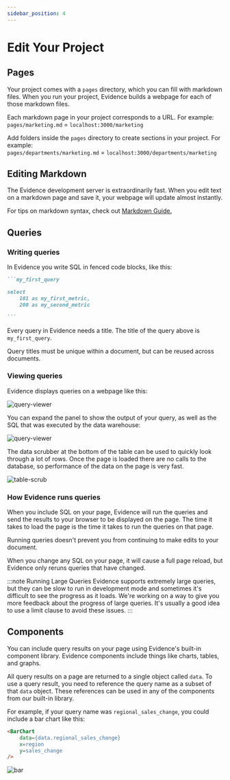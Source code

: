 ```yaml
---
sidebar_position: 4
---
```


# Edit Your Project

## Pages
Your project comes with a `pages` directory, which you can fill with markdown files. When you run your project, Evidence builds a webpage for each of those markdown files.

Each markdown page in your project corresponds to a URL. For example:  
`pages/marketing.md` = `localhost:3000/marketing`

Add folders inside the `pages` directory to create sections in your project. For example:  
`pages/departments/marketing.md` = `localhost:3000/departments/marketing`
 
## Editing Markdown
The Evidence development server is extraordinarily fast. When you edit text on a markdown page and save it, your webpage will update almost instantly.

For tips on markdown syntax, check out [Markdown Guide.](https://www.markdownguide.org/cheat-sheet/)

## Queries

### Writing queries
In Evidence you write SQL in fenced code blocks, like this:

````markdown
```my_first_query

select 
    101 as my_first_metric,
    200 as my_second_metric

```
````
Every query in Evidence needs a title. The title of the query above is `my_first_query`.

Query titles must be unique within a document, but can be reused across documents.

### Viewing queries
Evidence displays queries on a webpage like this:

<div style={{textAlign: 'center'}}>

![query-viewer](/img/query-result-collapsed.png)
</div>

You can expand the panel to show the output of your query, as well as the SQL that was executed by the data warehouse:

<div style={{textAlign: 'center'}}>

![query-viewer](/img/query-result-expanded.png)
</div>

The data scrubber at the bottom of the table can be used to quickly look through a lot of rows. Once the page is loaded there are no calls to the database, so performance of the data on the page is very fast.

<div style={{textAlign: 'center'}}>

![table-scrub](/img/table-scrubber.gif)

</div>

### How Evidence runs queries
When you include SQL on your page, Evidence will run the queries and send the results to your browser to be displayed on the page. The time it takes to load the page is the time it takes to run the queries on that page.

Running queries doesn't prevent you from continuing to make edits to your document.

When you change any SQL on your page, it will cause a full page reload, but Evidence only reruns queries that have changed. 

:::note Running Large Queries
Evidence supports extremely large queries, but they can be slow to run in development mode and sometimes it's difficult to see the progress as it loads. We're working on a way to give you more feedback about the progress of large queries. It's usually a good idea to use a limit clause to avoid these issues.
:::


## Components
You can include query results on your page using Evidence's built-in component library. Evidence components include things like charts, tables, and graphs. 

All query results on a page are returned to a single object called `data`. To use a query result, you need to reference the query name as a subset of that `data` object. These references can be used in any of the components from our built-in library.

For example, if your query name was `regional_sales_change`, you could include a bar chart like this:
```markdown
<BarChart 
    data={data.regional_sales_change}
    x=region
    y=sales_change
/>
```

![bar](/img/exg-bar-nt.svg) 